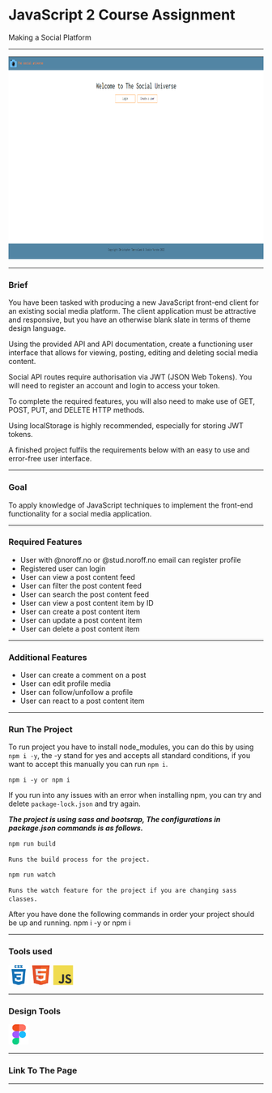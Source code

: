 <div>
  <h1> JavaScript 2 Course Assignment</h1>
  <p>Making a Social Platform </p>
 </div>
 
 ---

<div>
  <img src="https://github.com/Christonn93/javascript-2-Noroff/blob/pjatte/CA.png"width="1200" height="400"/> </img>
</div>

 ---
 
### Brief
<p>
  You have been tasked with producing a new JavaScript front-end client for an existing social media platform. The client application must be attractive and        responsive, but you have an otherwise blank slate in terms of theme design language.

  Using the provided API and API documentation, create a functioning user interface that allows for viewing, posting, editing and deleting social media content.

  Social API routes require authorisation via JWT (JSON Web Tokens). You will need to register an account and login to access your token.

  To complete the required features, you will also need to make use of GET, POST, PUT, and DELETE HTTP methods.

  Using localStorage is highly recommended, especially for storing JWT tokens.

  A finished project fulfils the requirements below with an easy to use and error-free user interface.
</p>

 ---
 
### Goal
<p>
  To apply knowledge of JavaScript techniques to implement the front-end functionality for a social media application.
</p>
 
 ---
 
### Required Features
<p>

- User with @noroff.no or @stud.noroff.no email can register profile
- Registered user can login
- User can view a post content feed
- User can filter the post content feed
- User can search the post content feed
- User can view a post content item by ID
- User can create a post content item
- User can update a post content item
- User can delete a post content item

</p>
 
 ---
 
### Additional Features
<p>

- User can create a comment on a post
- User can edit profile media
- User can follow/unfollow a profile
- User can react to a post content item

</p>

---

### Run The Project
To run project you have to install node_modules, you can do this by using `npm i -y`, the -y stand for yes and accepts all standard conditions, if you want to accept this manually you can run `npm i`.
```
npm i -y or npm i
```
If you run into any issues with an error when installing npm, you can try and delete `package-lock.json` and try again.

***The project is using sass and bootsrap, The configurations in package.json commands is as follows.***

```
npm run build
```
`Runs the build process for the project.`
```
npm run watch
```
`Runs the watch feature for the project if you are changing sass classes.`

After you have done the following commands in order your project should be up and running.
npm i -y or npm i

---

### Tools used
<div>
  <img src="https://github.com/devicons/devicon/blob/master/icons/css3/css3-plain-wordmark.svg"  title="CSS3" alt="CSS" width="40" height="40"/>
  <img src="https://github.com/devicons/devicon/blob/master/icons/html5/html5-original.svg" title="HTML5" alt="HTML" width="40" height="40"/>
  <img src="https://github.com/devicons/devicon/blob/master/icons/javascript/javascript-original.svg" title="JavaScript" alt="JS" width="40" height="40"/>
</div>

---

### Design Tools
<p>
  <img src="https://github.com/devicons/devicon/blob/master/icons/figma/figma-original.svg" title="XD" alt="XD" width="40" height="40"/>&nbsp;
</p>

---

### Link To The Page
<div>
</div>

---

